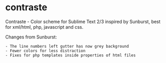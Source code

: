 # contraste
Contraste - Color scheme for Sublime Text 2/3 inspired by Sunburst, best for xml/html, php, javascript and css.

Changes from Sunburst:
    
    - The line numbers left gutter has now grey background
    - Fewer colors for less distraction
    - Fixes for php templates inside properties of html files
    
